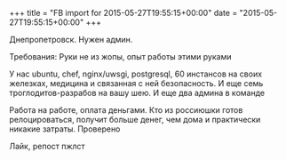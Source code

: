 +++
title = "FB import for 2015-05-27T19:55:15+00:00"
date = "2015-05-27T19:55:15+00:00"
+++

Днепропетровск. Нужен админ. 

Требования: Руки не из жопы, опыт работы этими руками

У нас ubuntu, chef, nginx/uwsgi, postgresql, 60 инстансов на своих железках, медицина и связанная с ней безопасность. И еще семь троглодитов-разрабов на вашу шею. И еще два админа в команде

Работа на работе, оплата деньгами. Кто из россиюшки готов релоцироваться, получит больше денег, чем дома и практически никакие затраты. Проверено

Лайк, репост пжлст


